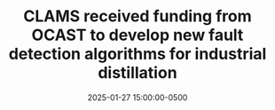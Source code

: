 ---
layout: post
title: CLAMS received funding from OCAST to develop new fault detection algorithms for industrial distillation
date: 2025-01-27 15:00:00-0500
description: Dr. Jiang's new project in detecting, diagnosing faults for chemical distillation systems is featured in OSU News.
tags: new-funding
categories: new-funding
redirect: https://news.okstate.edu/articles/engineering-architecture-technology/2025/dr_zheyu_jiang_ocast_farm.html
---